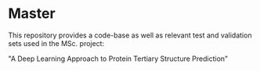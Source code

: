 # Master

This repository provides a code-base as well as relevant test and validation sets used in the MSc. project: 

"A Deep Learning Approach to Protein Tertiary Structure Prediction"
